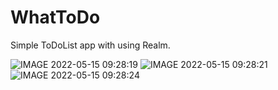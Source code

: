 # WhatToDo
Simple ToDoList app with using Realm.

![IMAGE 2022-05-15 09:28:19](https://user-images.githubusercontent.com/99859548/168457320-694c1853-6498-4534-ae7e-269e7cc78f70.jpg)
![IMAGE 2022-05-15 09:28:21](https://user-images.githubusercontent.com/99859548/168457321-3b7e5325-f801-457f-8f3c-87e057e24e1e.jpg)
![IMAGE 2022-05-15 09:28:24](https://user-images.githubusercontent.com/99859548/168457322-256a54e0-ee36-4ba1-a7dc-6380f3acf604.jpg)
